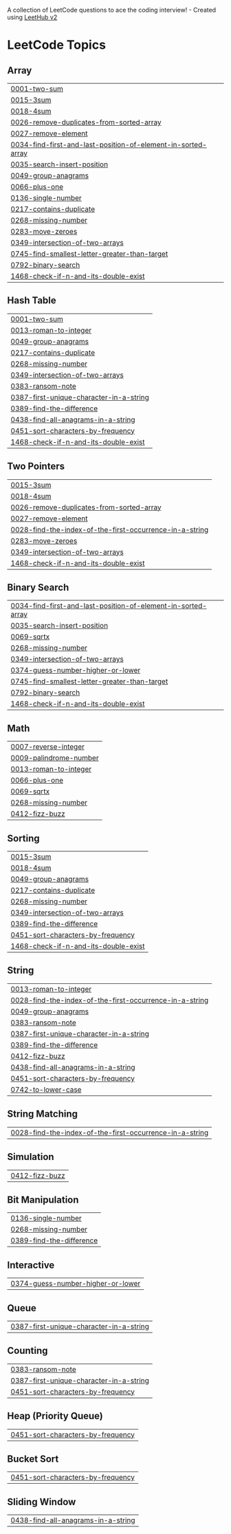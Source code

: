 A collection of LeetCode questions to ace the coding interview! - Created using [LeetHub v2](https://github.com/arunbhardwaj/LeetHub-2.0)
<!---LeetCode Topics Start-->
# LeetCode Topics
## Array
|  |
| ------- |
| [0001-two-sum](https://github.com/meet-salman/LeetCode/tree/master/0001-two-sum) |
| [0015-3sum](https://github.com/meet-salman/LeetCode/tree/master/0015-3sum) |
| [0018-4sum](https://github.com/meet-salman/LeetCode/tree/master/0018-4sum) |
| [0026-remove-duplicates-from-sorted-array](https://github.com/meet-salman/LeetCode/tree/master/0026-remove-duplicates-from-sorted-array) |
| [0027-remove-element](https://github.com/meet-salman/LeetCode/tree/master/0027-remove-element) |
| [0034-find-first-and-last-position-of-element-in-sorted-array](https://github.com/meet-salman/LeetCode/tree/master/0034-find-first-and-last-position-of-element-in-sorted-array) |
| [0035-search-insert-position](https://github.com/meet-salman/LeetCode/tree/master/0035-search-insert-position) |
| [0049-group-anagrams](https://github.com/meet-salman/LeetCode/tree/master/0049-group-anagrams) |
| [0066-plus-one](https://github.com/meet-salman/LeetCode/tree/master/0066-plus-one) |
| [0136-single-number](https://github.com/meet-salman/LeetCode/tree/master/0136-single-number) |
| [0217-contains-duplicate](https://github.com/meet-salman/LeetCode/tree/master/0217-contains-duplicate) |
| [0268-missing-number](https://github.com/meet-salman/LeetCode/tree/master/0268-missing-number) |
| [0283-move-zeroes](https://github.com/meet-salman/LeetCode/tree/master/0283-move-zeroes) |
| [0349-intersection-of-two-arrays](https://github.com/meet-salman/LeetCode/tree/master/0349-intersection-of-two-arrays) |
| [0745-find-smallest-letter-greater-than-target](https://github.com/meet-salman/LeetCode/tree/master/0745-find-smallest-letter-greater-than-target) |
| [0792-binary-search](https://github.com/meet-salman/LeetCode/tree/master/0792-binary-search) |
| [1468-check-if-n-and-its-double-exist](https://github.com/meet-salman/LeetCode/tree/master/1468-check-if-n-and-its-double-exist) |
## Hash Table
|  |
| ------- |
| [0001-two-sum](https://github.com/meet-salman/LeetCode/tree/master/0001-two-sum) |
| [0013-roman-to-integer](https://github.com/meet-salman/LeetCode/tree/master/0013-roman-to-integer) |
| [0049-group-anagrams](https://github.com/meet-salman/LeetCode/tree/master/0049-group-anagrams) |
| [0217-contains-duplicate](https://github.com/meet-salman/LeetCode/tree/master/0217-contains-duplicate) |
| [0268-missing-number](https://github.com/meet-salman/LeetCode/tree/master/0268-missing-number) |
| [0349-intersection-of-two-arrays](https://github.com/meet-salman/LeetCode/tree/master/0349-intersection-of-two-arrays) |
| [0383-ransom-note](https://github.com/meet-salman/LeetCode/tree/master/0383-ransom-note) |
| [0387-first-unique-character-in-a-string](https://github.com/meet-salman/LeetCode/tree/master/0387-first-unique-character-in-a-string) |
| [0389-find-the-difference](https://github.com/meet-salman/LeetCode/tree/master/0389-find-the-difference) |
| [0438-find-all-anagrams-in-a-string](https://github.com/meet-salman/LeetCode/tree/master/0438-find-all-anagrams-in-a-string) |
| [0451-sort-characters-by-frequency](https://github.com/meet-salman/LeetCode/tree/master/0451-sort-characters-by-frequency) |
| [1468-check-if-n-and-its-double-exist](https://github.com/meet-salman/LeetCode/tree/master/1468-check-if-n-and-its-double-exist) |
## Two Pointers
|  |
| ------- |
| [0015-3sum](https://github.com/meet-salman/LeetCode/tree/master/0015-3sum) |
| [0018-4sum](https://github.com/meet-salman/LeetCode/tree/master/0018-4sum) |
| [0026-remove-duplicates-from-sorted-array](https://github.com/meet-salman/LeetCode/tree/master/0026-remove-duplicates-from-sorted-array) |
| [0027-remove-element](https://github.com/meet-salman/LeetCode/tree/master/0027-remove-element) |
| [0028-find-the-index-of-the-first-occurrence-in-a-string](https://github.com/meet-salman/LeetCode/tree/master/0028-find-the-index-of-the-first-occurrence-in-a-string) |
| [0283-move-zeroes](https://github.com/meet-salman/LeetCode/tree/master/0283-move-zeroes) |
| [0349-intersection-of-two-arrays](https://github.com/meet-salman/LeetCode/tree/master/0349-intersection-of-two-arrays) |
| [1468-check-if-n-and-its-double-exist](https://github.com/meet-salman/LeetCode/tree/master/1468-check-if-n-and-its-double-exist) |
## Binary Search
|  |
| ------- |
| [0034-find-first-and-last-position-of-element-in-sorted-array](https://github.com/meet-salman/LeetCode/tree/master/0034-find-first-and-last-position-of-element-in-sorted-array) |
| [0035-search-insert-position](https://github.com/meet-salman/LeetCode/tree/master/0035-search-insert-position) |
| [0069-sqrtx](https://github.com/meet-salman/LeetCode/tree/master/0069-sqrtx) |
| [0268-missing-number](https://github.com/meet-salman/LeetCode/tree/master/0268-missing-number) |
| [0349-intersection-of-two-arrays](https://github.com/meet-salman/LeetCode/tree/master/0349-intersection-of-two-arrays) |
| [0374-guess-number-higher-or-lower](https://github.com/meet-salman/LeetCode/tree/master/0374-guess-number-higher-or-lower) |
| [0745-find-smallest-letter-greater-than-target](https://github.com/meet-salman/LeetCode/tree/master/0745-find-smallest-letter-greater-than-target) |
| [0792-binary-search](https://github.com/meet-salman/LeetCode/tree/master/0792-binary-search) |
| [1468-check-if-n-and-its-double-exist](https://github.com/meet-salman/LeetCode/tree/master/1468-check-if-n-and-its-double-exist) |
## Math
|  |
| ------- |
| [0007-reverse-integer](https://github.com/meet-salman/LeetCode/tree/master/0007-reverse-integer) |
| [0009-palindrome-number](https://github.com/meet-salman/LeetCode/tree/master/0009-palindrome-number) |
| [0013-roman-to-integer](https://github.com/meet-salman/LeetCode/tree/master/0013-roman-to-integer) |
| [0066-plus-one](https://github.com/meet-salman/LeetCode/tree/master/0066-plus-one) |
| [0069-sqrtx](https://github.com/meet-salman/LeetCode/tree/master/0069-sqrtx) |
| [0268-missing-number](https://github.com/meet-salman/LeetCode/tree/master/0268-missing-number) |
| [0412-fizz-buzz](https://github.com/meet-salman/LeetCode/tree/master/0412-fizz-buzz) |
## Sorting
|  |
| ------- |
| [0015-3sum](https://github.com/meet-salman/LeetCode/tree/master/0015-3sum) |
| [0018-4sum](https://github.com/meet-salman/LeetCode/tree/master/0018-4sum) |
| [0049-group-anagrams](https://github.com/meet-salman/LeetCode/tree/master/0049-group-anagrams) |
| [0217-contains-duplicate](https://github.com/meet-salman/LeetCode/tree/master/0217-contains-duplicate) |
| [0268-missing-number](https://github.com/meet-salman/LeetCode/tree/master/0268-missing-number) |
| [0349-intersection-of-two-arrays](https://github.com/meet-salman/LeetCode/tree/master/0349-intersection-of-two-arrays) |
| [0389-find-the-difference](https://github.com/meet-salman/LeetCode/tree/master/0389-find-the-difference) |
| [0451-sort-characters-by-frequency](https://github.com/meet-salman/LeetCode/tree/master/0451-sort-characters-by-frequency) |
| [1468-check-if-n-and-its-double-exist](https://github.com/meet-salman/LeetCode/tree/master/1468-check-if-n-and-its-double-exist) |
## String
|  |
| ------- |
| [0013-roman-to-integer](https://github.com/meet-salman/LeetCode/tree/master/0013-roman-to-integer) |
| [0028-find-the-index-of-the-first-occurrence-in-a-string](https://github.com/meet-salman/LeetCode/tree/master/0028-find-the-index-of-the-first-occurrence-in-a-string) |
| [0049-group-anagrams](https://github.com/meet-salman/LeetCode/tree/master/0049-group-anagrams) |
| [0383-ransom-note](https://github.com/meet-salman/LeetCode/tree/master/0383-ransom-note) |
| [0387-first-unique-character-in-a-string](https://github.com/meet-salman/LeetCode/tree/master/0387-first-unique-character-in-a-string) |
| [0389-find-the-difference](https://github.com/meet-salman/LeetCode/tree/master/0389-find-the-difference) |
| [0412-fizz-buzz](https://github.com/meet-salman/LeetCode/tree/master/0412-fizz-buzz) |
| [0438-find-all-anagrams-in-a-string](https://github.com/meet-salman/LeetCode/tree/master/0438-find-all-anagrams-in-a-string) |
| [0451-sort-characters-by-frequency](https://github.com/meet-salman/LeetCode/tree/master/0451-sort-characters-by-frequency) |
| [0742-to-lower-case](https://github.com/meet-salman/LeetCode/tree/master/0742-to-lower-case) |
## String Matching
|  |
| ------- |
| [0028-find-the-index-of-the-first-occurrence-in-a-string](https://github.com/meet-salman/LeetCode/tree/master/0028-find-the-index-of-the-first-occurrence-in-a-string) |
## Simulation
|  |
| ------- |
| [0412-fizz-buzz](https://github.com/meet-salman/LeetCode/tree/master/0412-fizz-buzz) |
## Bit Manipulation
|  |
| ------- |
| [0136-single-number](https://github.com/meet-salman/LeetCode/tree/master/0136-single-number) |
| [0268-missing-number](https://github.com/meet-salman/LeetCode/tree/master/0268-missing-number) |
| [0389-find-the-difference](https://github.com/meet-salman/LeetCode/tree/master/0389-find-the-difference) |
## Interactive
|  |
| ------- |
| [0374-guess-number-higher-or-lower](https://github.com/meet-salman/LeetCode/tree/master/0374-guess-number-higher-or-lower) |
## Queue
|  |
| ------- |
| [0387-first-unique-character-in-a-string](https://github.com/meet-salman/LeetCode/tree/master/0387-first-unique-character-in-a-string) |
## Counting
|  |
| ------- |
| [0383-ransom-note](https://github.com/meet-salman/LeetCode/tree/master/0383-ransom-note) |
| [0387-first-unique-character-in-a-string](https://github.com/meet-salman/LeetCode/tree/master/0387-first-unique-character-in-a-string) |
| [0451-sort-characters-by-frequency](https://github.com/meet-salman/LeetCode/tree/master/0451-sort-characters-by-frequency) |
## Heap (Priority Queue)
|  |
| ------- |
| [0451-sort-characters-by-frequency](https://github.com/meet-salman/LeetCode/tree/master/0451-sort-characters-by-frequency) |
## Bucket Sort
|  |
| ------- |
| [0451-sort-characters-by-frequency](https://github.com/meet-salman/LeetCode/tree/master/0451-sort-characters-by-frequency) |
## Sliding Window
|  |
| ------- |
| [0438-find-all-anagrams-in-a-string](https://github.com/meet-salman/LeetCode/tree/master/0438-find-all-anagrams-in-a-string) |
<!---LeetCode Topics End-->